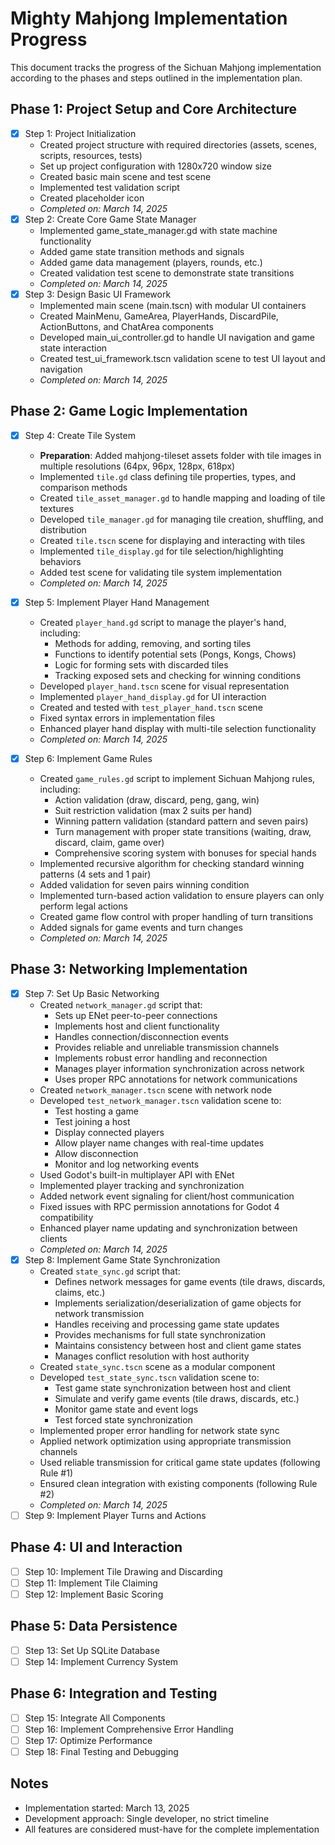 # Mighty Mahjong Implementation Progress

This document tracks the progress of the Sichuan Mahjong implementation according to the phases and steps outlined in the implementation plan.

## Phase 1: Project Setup and Core Architecture
- [x] Step 1: Project Initialization
  - Created project structure with required directories (assets, scenes, scripts, resources, tests)
  - Set up project configuration with 1280x720 window size
  - Created basic main scene and test scene
  - Implemented test validation script
  - Created placeholder icon
  - *Completed on: March 14, 2025*
- [x] Step 2: Create Core Game State Manager
  - Implemented game_state_manager.gd with state machine functionality
  - Added game state transition methods and signals
  - Added game data management (players, rounds, etc.)
  - Created validation test scene to demonstrate state transitions
  - *Completed on: March 14, 2025*
- [x] Step 3: Design Basic UI Framework
  - Implemented main scene (main.tscn) with modular UI containers
  - Created MainMenu, GameArea, PlayerHands, DiscardPile, ActionButtons, and ChatArea components
  - Developed main_ui_controller.gd to handle UI navigation and game state interaction
  - Created test_ui_framework.tscn validation scene to test UI layout and navigation
  - *Completed on: March 14, 2025*

## Phase 2: Game Logic Implementation
- [x] Step 4: Create Tile System
  - **Preparation**: Added mahjong-tileset assets folder with tile images in multiple resolutions (64px, 96px, 128px, 618px)
  - Implemented `tile.gd` class defining tile properties, types, and comparison methods
  - Created `tile_asset_manager.gd` to handle mapping and loading of tile textures
  - Developed `tile_manager.gd` for managing tile creation, shuffling, and distribution
  - Created `tile.tscn` scene for displaying and interacting with tiles
  - Implemented `tile_display.gd` for tile selection/highlighting behaviors
  - Added test scene for validating tile system implementation
  - *Completed on: March 14, 2025*

- [x] Step 5: Implement Player Hand Management 
  - Created `player_hand.gd` script to manage the player's hand, including:
	- Methods for adding, removing, and sorting tiles
	- Functions to identify potential sets (Pongs, Kongs, Chows)
	- Logic for forming sets with discarded tiles
	- Tracking exposed sets and checking for winning conditions
  - Developed `player_hand.tscn` scene for visual representation
  - Implemented `player_hand_display.gd` for UI interaction
  - Created and tested with `test_player_hand.tscn` scene
  - Fixed syntax errors in implementation files
  - Enhanced player hand display with multi-tile selection functionality
  - *Completed on: March 14, 2025*

- [x] Step 6: Implement Game Rules
  - Created `game_rules.gd` script to implement Sichuan Mahjong rules, including:
	- Action validation (draw, discard, peng, gang, win)
	- Suit restriction validation (max 2 suits per hand)
	- Winning pattern validation (standard pattern and seven pairs)
	- Turn management with proper state transitions (waiting, draw, discard, claim, game over)
	- Comprehensive scoring system with bonuses for special hands
  - Implemented recursive algorithm for checking standard winning patterns (4 sets and 1 pair)
  - Added validation for seven pairs winning condition
  - Implemented turn-based action validation to ensure players can only perform legal actions
  - Created game flow control with proper handling of turn transitions
  - Added signals for game events and turn changes
  - *Completed on: March 14, 2025*

## Phase 3: Networking Implementation
- [x] Step 7: Set Up Basic Networking
  - Created `network_manager.gd` script that:
	- Sets up ENet peer-to-peer connections
	- Implements host and client functionality
	- Handles connection/disconnection events
	- Provides reliable and unreliable transmission channels
	- Implements robust error handling and reconnection
	- Manages player information synchronization across network
	- Uses proper RPC annotations for network communications
  - Created `network_manager.tscn` scene with network node
  - Developed `test_network_manager.tscn` validation scene to:
	- Test hosting a game
	- Test joining a host
	- Display connected players
	- Allow player name changes with real-time updates
	- Allow disconnection
	- Monitor and log networking events
  - Used Godot's built-in multiplayer API with ENet
  - Implemented player tracking and synchronization
  - Added network event signaling for client/host communication
  - Fixed issues with RPC permission annotations for Godot 4 compatibility
  - Enhanced player name updating and synchronization between clients
  - *Completed on: March 14, 2025*
- [x] Step 8: Implement Game State Synchronization
  - Created `state_sync.gd` script that:
	- Defines network messages for game events (tile draws, discards, claims, etc.)
	- Implements serialization/deserialization of game objects for network transmission
	- Handles receiving and processing game state updates
	- Provides mechanisms for full state synchronization
	- Maintains consistency between host and client game states
	- Manages conflict resolution with host authority
  - Created `state_sync.tscn` scene as a modular component
  - Developed `test_state_sync.tscn` validation scene to:
	- Test game state synchronization between host and client
	- Simulate and verify game events (tile draws, discards, etc.)
	- Monitor game state and event logs
	- Test forced state synchronization
  - Implemented proper error handling for network state sync
  - Applied network optimization using appropriate transmission channels
  - Used reliable transmission for critical game state updates (following Rule #1)
  - Ensured clean integration with existing components (following  Rule #2)
  - *Completed on: March 14, 2025*
- [ ] Step 9: Implement Player Turns and Actions

## Phase 4: UI and Interaction
- [ ] Step 10: Implement Tile Drawing and Discarding
- [ ] Step 11: Implement Tile Claiming
- [ ] Step 12: Implement Basic Scoring

## Phase 5: Data Persistence
- [ ] Step 13: Set Up SQLite Database
- [ ] Step 14: Implement Currency System

## Phase 6: Integration and Testing
- [ ] Step 15: Integrate All Components
- [ ] Step 16: Implement Comprehensive Error Handling
- [ ] Step 17: Optimize Performance
- [ ] Step 18: Final Testing and Debugging

## Notes
- Implementation started: March 13, 2025
- Development approach: Single developer, no strict timeline
- All features are considered must-have for the complete implementation
